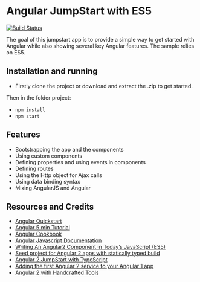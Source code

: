 # Angular JumpStart with ES5
[![Build Status](https://travis-ci.org/albertosantini/angular2-es5-jumpstart.png)](https://travis-ci.org/albertosantini/angular2-es5-jumpstart)


The goal of this jumpstart app is to provide a simple way to get started with
Angular while also showing several key Angular features. The sample relies
on ES5.

## Installation and running

- Firstly clone the project or download and extract the .zip to get started.

Then in the folder project:

- `npm install`
- `npm start`

## Features

- Bootstrapping the app and the components
- Using custom components
- Defining properties and using events in components
- Defining routes
- Using the Http object for Ajax calls
- Using data binding syntax
- Mixing AngularJS and Angular

## Resources and Credits

- [Angular Quickstart](https://angular.io/docs/js/latest/quickstart.html)
- [Angular 5 min Tutorial](https://angular.io/docs/ts/latest/tutorial/)
- [Angular Cookbook](https://v2.angular.io/docs/js/latest/cookbook/ts-to-js.html)
- [Angular Javascript Documentation](https://github.com/angular/angular/issues/19126#issuecomment-328370140)
- [Writing An Angular2 Component in Today’s JavaScript (ES5)](http://gurustop.net/blog/2015/12/16/angular2-beta-javascript-component)
- [Seed project for Angular 2 apps with statically typed build](https://github.com/mgechev/angular2-seed)
- [Angular 2 JumpStart with TypeScript](https://github.com/DanWahlin/Angular2-JumpStart)
- [Adding the first Angular 2 service to your Angular 1 app](http://www.codelord.net/2016/01/07/adding-the-first-angular-2-service-to-your-angular-1-app/)
- [Angular 2 with Handcrafted Tools](http://onehungrymind.com/build-angular-2-app-es5/)
